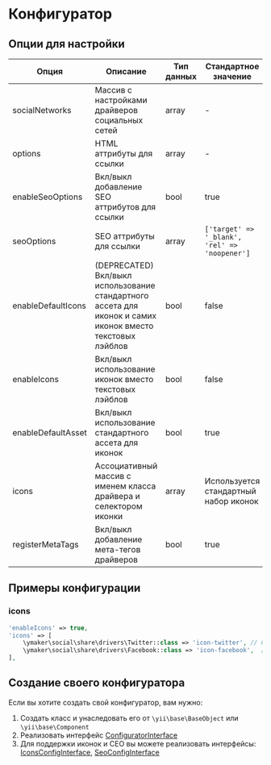 Конфигуратор
============

## Опции для настройки

| Опция             | Описание                                                                                                      | Тип данных    | Стандартное значение                          |
|-------------------|---------------------------------------------------------------------------------------------------------------|---------------|-----------------------------------------------|
|socialNetworks     |Массив с настройками драйверов социальных сетей                                                                |array          |-                                              |
|options            |HTML аттрибуты для ссылки                                                                                      |array          |-                                              |
|enableSeoOptions   |Вкл/выкл добавление SEO аттрибутов для ссылки                                                                  |bool           |true                                           |
|seoOptions         |SEO аттрибуты для ссылки                                                                                       |array          |`['target' => '_blank', 'rel' => 'noopener']`  |
|enableDefaultIcons |(DEPRECATED) Вкл/выкл использование стандартного ассета для иконок и самих иконок вместо текстовых лэйблов     |bool           |false                                          |
|enableIcons        |Вкл/выкл использование иконок вместо текстовых лэйблов                                                         |bool           |false                                          |
|enableDefaultAsset |Вкл/выкл использование стандартного ассета для иконок                                                          |bool           |true                                           |
|icons              |Ассоциативный массив с именем класса драйвера и селектором иконки                                              |array          |Используется стандартный набор иконок          |
|registerMetaTags   |Вкл/выкл добавление мета-тегов драйверов                                                                       |bool           |true                                           |

## Примеры конфигурации

### icons

```php
'enableIcons' => true,
'icons' => [
    \ymaker\social\share\drivers\Twitter::class => 'icon-twitter', // CSS класс
    \ymaker\social\share\drivers\Facebook::class => 'icon-facebook',  // CSS класс
],
```

## Создание своего конфигуратора

Если вы хотите создать свой конфигуратор, вам нужно:

1. Создать класс и унаследовать его от `\yii\base\BaseObject` или `\yii\base\Component` 
2. Реализовать интерфейс [ConfiguratorInterface](https://github.com/yiimaker/yii2-social-share/blob/master/src/configurators/ConfiguratorInterface.php)
3. Для поддержки иконок и СЕО вы можете реализовать интерфейсы:
[IconsConfigInterface](https://github.com/yiimaker/yii2-social-share/blob/master/src/configurators/IconsConfigInterface.php),
[SeoConfigInterface](https://github.com/yiimaker/yii2-social-share/blob/master/src/configurators/SeoConfigInterface.php)
